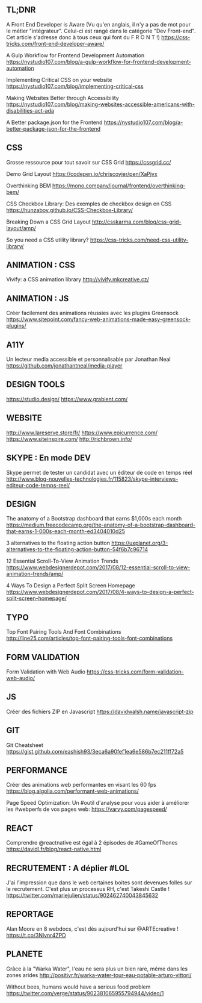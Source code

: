 ## ​TL;DNR   

A Front End Developer is Aware (Vu qu'en anglais, il n'y a pas de mot pour le métier "intégrateur". Celui-ci est rangé dans le catégorie "Dev Front-end". Cet article s'adresse donc à tous ceux qui font du F R O N T !)
https://css-tricks.com/front-end-developer-aware/

A Gulp Workflow for Frontend Development Automation
https://nystudio107.com/blog/a-gulp-workflow-for-frontend-development-automation

Implementing Critical CSS on your website
https://nystudio107.com/blog/implementing-critical-css

Making Websites Better through Accessibility
https://nystudio107.com/blog/making-websites-accessible-americans-with-disabilities-act-ada

A Better package.json for the Frontend
https://nystudio107.com/blog/a-better-package-json-for-the-frontend


## ​CSS   

Grosse ressource pour tout savoir sur CSS Grid
https://cssgrid.cc/

Demo Grid Layout
https://codepen.io/chriscoyier/pen/XaPjvx

Overthinking BEM
https://mono.company/journal/frontend/overthinking-bem/

CSS Checkbox Library: Des exemples de checkbox design en CSS
https://hunzaboy.github.io/CSS-Checkbox-Library/

Breaking Down a CSS Grid Layout
http://csskarma.com/blog/css-grid-layout/amp/

So you need a CSS utility library? 
https://css-tricks.com/need-css-utility-library/


## ​ANIMATION : CSS   

Vivify: a CSS animation library
http://vivify.mkcreative.cz/


## ​ANIMATION : JS   

Créer facilement des animations réussies avec les plugins Greensock
https://www.sitepoint.com/fancy-web-animations-made-easy-greensock-plugins/


## ​A11Y   

Un lecteur media accessible et personnalisable par Jonathan Neal https://github.com/jonathantneal/media-player



## ​DESIGN TOOLS   

https://studio.design/
https://www.grabient.com/



## ​WEBSITE   

http://www.lareserve.store/fr/
https://www.epicurrence.com/
https://www.siteinspire.com/
http://richbrown.info/



## ​SKYPE : En mode DEV   

Skype permet de tester un candidat avec un éditeur de code en temps réel
http://www.blog-nouvelles-technologies.fr/115823/skype-interviews-editeur-code-temps-reel/


## DESIGN   

The anatomy of a Bootstrap dashboard that earns $1,000s each month
https://medium.freecodecamp.org/the-anatomy-of-a-bootstrap-dashboard-that-earns-1-000s-each-month-ed3404010d25

3 alternatives to the floating action button 
https://uxplanet.org/3-alternatives-to-the-floating-action-button-54f6b7c96714

12 Essential Scroll-To-View Animation Trends
https://www.webdesignerdepot.com/2017/08/12-essential-scroll-to-view-animation-trends/amp/

4 Ways To Design a Perfect Split Screen Homepage
https://www.webdesignerdepot.com/2017/08/4-ways-to-design-a-perfect-split-screen-homepage/


## TYPO   

Top Font Pairing Tools And Font Combinations
http://line25.com/articles/top-font-pairing-tools-font-combinations



## FORM VALIDATION   

Form Validation with Web Audio
https://css-tricks.com/form-validation-web-audio/



## JS   

Créer des fichiers ZIP en Javascript 
https://davidwalsh.name/javascript-zip


## GIT   

Git Cheatsheet
https://gist.github.com/eashish93/3eca6a90fef1ea6e586b7ec211ff72a5


## PERFORMANCE   

Créer des animations web performantes en visant les 60 fps
https://blog.algolia.com/performant-web-animations/

Page Speed Optimization: Un #outil d'analyse pour vous aider à améliorer les #webperfs de vos pages web: 
https://varvy.com/pagespeed/


## REACT   

Comprendre @reactnative est égal à 2 épisodes​ ​de #GameOfThones 
https://davidl.fr/blog/react-native.html


## RECRUTEMENT : A déplier #LOL  

J'ai l'impression que dans le web certaines boites sont devenues folles sur le recrutement. C'est plus un processus RH, c'est Takeshi Castle​ !
​
https://twitter.com/mariejulien/status/902462740043845632


## REPORTAGE    

Alan Moore en 8 webdocs, c'est dès aujourd'hui sur @ARTEcreative !​ ​https://t.co/3Nlvnr4ZPD


## PLANETE    

Grâce à la "Warka Water", l'eau ne sera plus un bien rare, même dans les zones arides http://positivr.fr/warka-water-tour-eau-potable-arturo-vittori/

Without bees, humans would have a serious food problem 
https://twitter.com/verge/status/902381065955794944/video/1